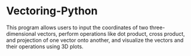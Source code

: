 # Vectoring-Python
This program allows users to input the coordinates of two three-dimensional vectors, perform operations like dot product, cross product, and projection of one vector onto another, and visualize the vectors and their operations using 3D plots. 
